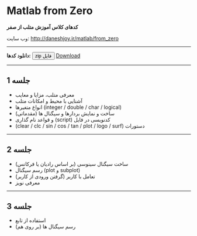 # Matlab from Zero

**کدهای کلاس آموزش متلب از صفر**


وب سایت: http://daneshjoy.ir/matlab/from_zero

--------------------

**دانلود کدها:** <button name="button" onclick="https://github.com/DaneshJoy/matlab_from_zero/zipball/master">zip فایل</button> <a class="github-button" href="https://github.com/DaneshJoy/matlab_from_zero/archive/master.zip" data-icon="octicon-cloud-download" data-size="large" aria-label="Download DaneshJoy/Matlab from Zero on GitHub">Download</a>

--------------------------

## جلسه 1

- معرفی متلب، مزایا و معایب
- آشنایی با محیط و امکانات متلب
- انواع متغیرها (integer / double / char / logical)
- &#x202b; ساخت و نمایش بردارها و سیگنال ها (مقدماتی)
- &#x202b; کدنویسی در فایل (script) و قواعد نام گذاری
- &#x202b; دستورات (clear / clc / sin / cos / tan / plot / logo / surf)

--------------------------

## جلسه 2

- &#x202b; ساخت سیگنال سینوسی (بر اساس رادیان یا فرکانس)
- رسم سیگنال (plot و subplot)
- &#x202b; تعامل با کاربر (گرفتن ورودی از کاربر)
- معرفی نویز

--------------------------
  
## جلسه 3

- استفاده از تابع
- &#x202b; رسم سیگنال ها (بر روی هم)
